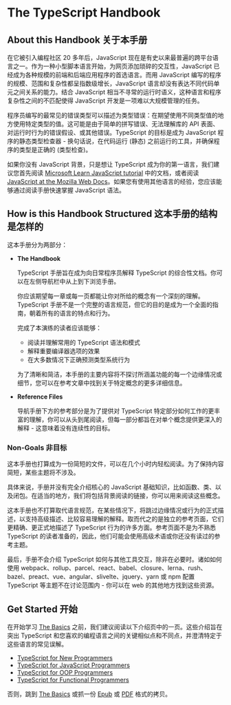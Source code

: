 # The TypeScript Handbook

## About this Handbook 关于本手册

在它被引入编程社区 20 多年后，JavaScript 现在是有史以来最普遍的跨平台语言之一。作为一种小型脚本语言开始，为网页添加琐碎的交互性，JavaScript 已经成为各种规模的前端和后端应用程序的首选语言。而用 JavaScript 编写的程序的规模、范围和复杂性都呈指数级增长，JavaScript 语言却没有表达不同代码单元之间关系的能力。结合 JavaScript 相当不寻常的运行时语义，这种语言和程序复杂性之间的不匹配使得 JavaScript 开发是一项难以大规模管理的任务。

程序员编写的最常见的错误类型可以描述为类型错误：在期望使用不同类型值的地方使用特定类型的值。这可能是由于简单的拼写错误、无法理解库的 API 表面、对运行时行为的错误假设、或其他错误。TypeScript 的目标是成为 JavaScript 程序的静态类型检查器 - 换句话说，在代码运行 (静态) 之前运行的工具，并确保程序的类型是正确的 (类型检查)。

如果你没有 JavaScript 背景，只是想让 TypeScript 成为你的第一语言，我们建议您首先阅读 [Microsoft Learn JavaScript tutorial](https://docs.microsoft.com/javascript/) 中的文档，或者阅读 [JavaScript at the Mozilla Web Docs](https://developer.mozilla.org/docs/Web/JavaScript/Guide)。如果您有使用其他语言的经验，您应该能够通过阅读手册快速掌握 JavaScript 语法。

## How is this Handbook Structured 这本手册的结构是怎样的

这本手册分为两部分：

- **The Handbook**

  TypeScript 手册旨在成为向日常程序员解释 TypeScript 的综合性文档。你可以在左侧导航栏中从上到下浏览手册。

  你应该期望每一章或每一页都能让你对所给的概念有一个深刻的理解。TypeScript 手册不是一个完整的语言规范，但它的目的是成为一个全面的指南，朝着所有的语言的特点和行为。

  完成了本演练的读者应该能够：

  - 阅读并理解常用的 TypeScript 语法和模式
  - 解释重要编译器选项的效果
  - 在大多数情况下正确预测类型系统行为

  为了清晰和简洁，本手册的主要内容将不探讨所涵盖功能的每一个边缘情况或细节，您可以在参考文章中找到关于特定概念的更多详细信息。

- **Reference Files**

  导航手册下方的参考部分是为了提供对 TypeScript 特定部分如何工作的更丰富的理解，你可以从头到尾阅读，但每一部分都旨在对单个概念提供更深入的解释 - 这意味着没有连续性的目标。

### Non-Goals 非目标

这本手册也打算成为一份简短的文件，可以在几个小时内轻松阅读。为了保持内容简短，某些主题将不涉及。

具体来说，手册并没有完全介绍核心的 JavaScript 基础知识，比如函数、类、以及闭包。在适当的地方，我们将包括背景阅读的链接，你可以用来阅读这些概念。

这本手册也不打算取代语言规范，在某些情况下，将跳过边缘情况或行为的正式描述，以支持高级描述、比较容易理解的解释。取而代之的是独立的参考页面，它们更精确、更正式地描述了 TypeScript 行为的许多方面。参考页面不是为不熟悉 TypeScript 的读者准备的，因此，他们可能会使用高级术语或你还没有读过的参考主题。

最后，手册不会介绍 TypeScript 如何与其他工具交互，除非在必要时。诸如如何使用 webpack、rollup、parcel、react、babel、closure、lerna、rush、bazel、preact、vue、angular、slivelte、jquery、yarn 或 npm 配置 TypeScript 等主题不在讨论范围内 - 你可以在 web 的其他地方找到这些资源。

## Get Started 开始

在开始学习 [The Basics](https://www.typescriptlang.org/docs/handbook/2/basic-types.html) 之前，我们建议阅读以下介绍页中的一页。这些介绍旨在突出 TypeScript 和您喜欢的编程语言之间的关键相似点和不同点，并澄清特定于这些语言的常见误解。

- [TypeScript for New Programmers](https://www.typescriptlang.org/docs/handbook/typescript-from-scratch.html)
- [TypeScript for JavaScript Programmers](https://www.typescriptlang.org/docs/handbook/typescript-in-5-minutes.html)
- [TypeScript for OOP Programmers](https://www.typescriptlang.org/docs/handbook/typescript-in-5-minutes-oop.html)
- [TypeScript for Functional Programmers](https://www.typescriptlang.org/docs/handbook/typescript-in-5-minutes-func.html)

否则，跳到 [The Basics](https://www.typescriptlang.org/docs/handbook/2/basic-types.html) 或抓一份 [Epub](https://www.typescriptlang.org/assets/typescript-handbook.epub) 或 [PDF](https://www.typescriptlang.org/assets/typescript-handbook.pdf) 格式的拷贝。
